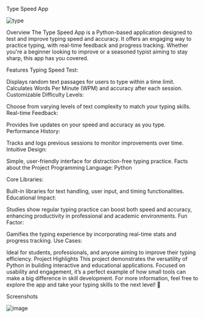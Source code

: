 Type Speed App


![type](https://github.com/user-attachments/assets/2c1f3d10-2b14-4214-8994-171d837ada82)

Overview
The Type Speed App is a Python-based application designed to test and improve typing speed and accuracy. It offers an engaging way to practice typing, with real-time feedback and progress tracking. Whether you're a beginner looking to improve or a seasoned typist aiming to stay sharp, this app has you covered.

Features
Typing Speed Test:

Displays random text passages for users to type within a time limit.
Calculates Words Per Minute (WPM) and accuracy after each session.
Customizable Difficulty Levels:

Choose from varying levels of text complexity to match your typing skills.
Real-time Feedback:

Provides live updates on your speed and accuracy as you type.
Performance History:

Tracks and logs previous sessions to monitor improvements over time.
Intuitive Design:

Simple, user-friendly interface for distraction-free typing practice.
Facts about the Project
Programming Language: Python

Core Libraries:

Built-in libraries for text handling, user input, and timing functionalities.
Educational Impact:

Studies show regular typing practice can boost both speed and accuracy, enhancing productivity in professional and academic environments.
Fun Factor:

Gamifies the typing experience by incorporating real-time stats and progress tracking.
Use Cases:

Ideal for students, professionals, and anyone aiming to improve their typing efficiency.
Project Highlights
This project demonstrates the versatility of Python in building interactive and educational applications.
Focused on usability and engagement, it’s a perfect example of how small tools can make a big difference in skill development.
For more information, feel free to explore the app and take your typing skills to the next level! 🚀

Screenshots

![image](https://github.com/user-attachments/assets/ae23433f-2798-4f8e-b934-cc44768f43da)

